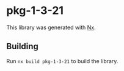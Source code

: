 # pkg-1-3-21

This library was generated with [Nx](https://nx.dev).

## Building

Run `nx build pkg-1-3-21` to build the library.
